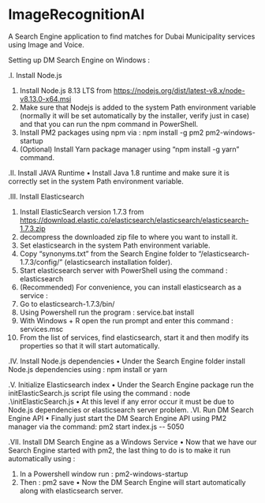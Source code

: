 # ImageRecognitionAI

A Search Engine application to find matches for  Dubai Municipality services using Image and Voice.

Setting up DM Search Engine on Windows :

.I.	Install Node.js
1.	Install Node.js 8.13 LTS from https://nodejs.org/dist/latest-v8.x/node-v8.13.0-x64.msi
2.	Make sure that Nodejs is added to the system Path environment variable (normally it will be set automatically by the installer, verify just in case) and that you can run the npm command in PowerShell.
3.	Install PM2 packages using npm via : npm install -g pm2 pm2-windows-startup
4.	(Optional) Install Yarn package manager using “npm install -g yarn” command.

.II.	Install JAVA Runtime
•	Install Java 1.8 runtime and make sure it is correctly set in the system Path environment variable.

.III.	Install Elasticsearch
1.	Install ElasticSearch version 1.7.3 from https://download.elastic.co/elasticsearch/elasticsearch/elasticsearch-1.7.3.zip
2.	decompress the downloaded zip file to where you want to install it.
3.	Set elasticsearch in the system Path environment variable.
4.	Copy “synonyms.txt” from the Search Engine folder to “/elasticsearch-1.7.3/config/” (elasticsearch installation folder).
5.	Start elasticsearch server with PowerShell using the command : elasticsearch
6.	(Recommended) For convenience, you can install elasticsearch as a service :
1.	Go to elasticsearch-1.7.3/bin/
2.	Using Powershell run the program : service.bat install
3.	With Windows + R open the run prompt and enter this command : services.msc
4.	From the list of services, find elasticsearch, start it and then modify its properties so that it will start automatically.


.IV.	Install Node.js dependencies
•	Under the Search Engine folder install Node.js dependencies using : npm install or yarn

.V.	Initialize Elasticsearch index
•	Under the Search Engine package run the initElasticSearch.js script file using the command : node .\initElasticSearch.js
•	At this level if any error occur it must be due to Node.js dependencies or elasticsearch server problem.
.VI.	Run DM Search Engine API
•	Finally just start the DM Search Engine API using PM2 manager via the command:
pm2 start index.js -- 5050

.VII.	Install DM Search Engine as a Windows Service
•	Now that we have our Search Engine started with pm2, the last thing to do is to make it run automatically using :
1.	In a Powershell window run : pm2-windows-startup
2.	Then : pm2 save
•	Now the DM Search Engine will start automatically along with elasticsearch server.
